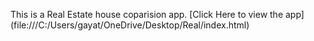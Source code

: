 This is a Real Estate house coparision app.
[Click Here to view the app] (file:///C:/Users/gayat/OneDrive/Desktop/Real/index.html)

